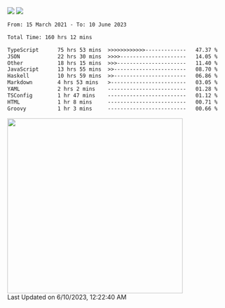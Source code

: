 <div>
  <img src="https://github-readme-stats.vercel.app/api?username=naporin0624&count_private=true&show_icons=true" />
  <img src="https://github-readme-stats.vercel.app/api/top-langs/?username=naporin0624&layout=compact&hide=css" />
  <!--START_SECTION:waka-->

```txt
From: 15 March 2021 - To: 10 June 2023

Total Time: 160 hrs 12 mins

TypeScript      75 hrs 53 mins  >>>>>>>>>>>>-------------   47.37 %
JSON            22 hrs 30 mins  >>>>---------------------   14.05 %
Other           18 hrs 15 mins  >>>----------------------   11.40 %
JavaScript      13 hrs 55 mins  >>-----------------------   08.70 %
Haskell         10 hrs 59 mins  >>-----------------------   06.86 %
Markdown        4 hrs 53 mins   >------------------------   03.05 %
YAML            2 hrs 2 mins    -------------------------   01.28 %
TSConfig        1 hr 47 mins    -------------------------   01.12 %
HTML            1 hr 8 mins     -------------------------   00.71 %
Groovy          1 hr 3 mins     -------------------------   00.66 %
```

<!--END_SECTION:waka-->
  
  <!--START_SECTION:lapras-card-->
<a href="https://lapras.com/public/CDQE7TF" target="_blank" rel="noopener noreferrer"><img src="https://lapras-card-generator.vercel.app/api/svg?e=3.68&b=3.48&i=3.5&b1=%23232323&b2=%236d6d6d&i1=%23212121&i2=%23818181&l=ja" width="400" ></a>  
Last Updated on 6/10/2023, 12:22:40 AM
<!--END_SECTION:lapras-card-->
</div>
